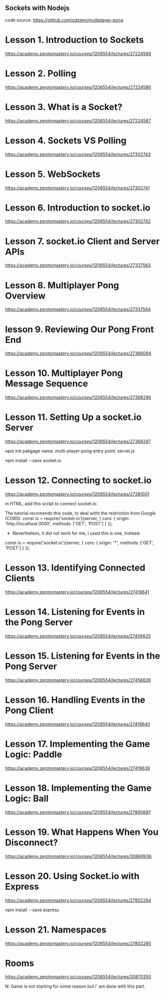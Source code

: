 ## Sockets with Nodejs

code source:
https://github.com/odziem/multiplayer-pong

# Lesson 1. Introduction to Sockets

https://academy.zerotomastery.io/courses/1206554/lectures/27224588

# Lesson 2. Polling

https://academy.zerotomastery.io/courses/1206554/lectures/27224586

# Lesson 3. What is a Socket?

https://academy.zerotomastery.io/courses/1206554/lectures/27224587

# Lesson 4. Sockets VS Polling

https://academy.zerotomastery.io/courses/1206554/lectures/27302743

# Lesson 5. WebSockets

https://academy.zerotomastery.io/courses/1206554/lectures/27302741

# Lesson 6. Introduction to socket.io

https://academy.zerotomastery.io/courses/1206554/lectures/27302742

# Lesson 7. socket.io Client and Server APIs

https://academy.zerotomastery.io/courses/1206554/lectures/27337563

# Lesson 8. Multiplayer Pong Overview

https://academy.zerotomastery.io/courses/1206554/lectures/27337564

# lesson 9. Reviewing Our Pong Front End

https://academy.zerotomastery.io/courses/1206554/lectures/27366084

# Lesson 10. Multiplayer Pong Message Sequence

https://academy.zerotomastery.io/courses/1206554/lectures/27368296

# Lesson 11. Setting Up a socket.io Server

https://academy.zerotomastery.io/courses/1206554/lectures/27368297

npm init
pakgage name: multi-player-pong
entry point: server.js

npm install --save socket.io

# Lesson 12. Connecting to socket.io

https://academy.zerotomastery.io/courses/1206554/lectures/27381001

in HTML, add this script to connect socket.io:

<script src="https://cdn.socket.io/4.6.0/socket.io.min.js" integrity="sha384-c79GN5VsunZvi+Q/WObgk2in0CbZsHnjEqvFxC5DxHn9lTfNce2WW6h2pH6u/kF+" crossorigin="anonymous"></script>

The tutorial recomends this code, to deal witht the restriction from Google (CORS):
const io = require('socket.io')(server, {
cors: {
origin: 'http://localhost:3000',
methods: ['GET', 'POST']
}
});

- Nevertheless, it did not work for me, I used this is one, instead:

const io = require('socket.io')(server, {
cors: {
origin: '\*',
methods: ['GET', 'POST']
}
});

# Lesson 13. Identifying Connected Clients

https://academy.zerotomastery.io/courses/1206554/lectures/27419641

# Lesson 14. Listening for Events in the Pong Server

https://academy.zerotomastery.io/courses/1206554/lectures/27456625

# Lesson 15. Listening for Events in the Pong Server

https://academy.zerotomastery.io/courses/1206554/lectures/27456626

# Lesson 16. Handling Events in the Pong Client

https://academy.zerotomastery.io/courses/1206554/lectures/27419640

# Lesson 17. Implementing the Game Logic: Paddle

https://academy.zerotomastery.io/courses/1206554/lectures/27419639

# Lesson 18. Implementing the Game Logic: Ball

https://academy.zerotomastery.io/courses/1206554/lectures/27895697

# Lesson 19. What Happens When You Disconnect?

https://academy.zerotomastery.io/courses/1206554/lectures/30869936

# Lesson 20. Using Socket.io with Express

https://academy.zerotomastery.io/courses/1206554/lectures/27802284

npm install --save express

# Lesson 21. Namespaces

https://academy.zerotomastery.io/courses/1206554/lectures/27802285

# Rooms

https://academy.zerotomastery.io/courses/1206554/lectures/30870350

N: Game is not starting for some reason but i' am done with this part.
